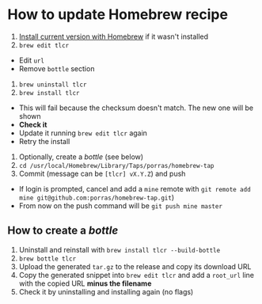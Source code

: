 # How to update Homebrew recipe

1. [Install current version with Homebrew](https://github.com/porras/tlcr#mac) if it wasn't installed
1. `brew edit tlcr`
  * Edit `url`
  * Remove `bottle` section
1. `brew uninstall tlcr`
1. `brew install tlcr`
  * This will fail because the checksum doesn't match. The new one will be shown
  * **Check it**
  * Update it running `brew edit tlcr` again
  * Retry the install
1. Optionally, create a *bottle* (see below)
1. `cd /usr/local/Homebrew/Library/Taps/porras/homebrew-tap`
1. Commit (message can be `[tlcr] vX.Y.Z`) and push
  * If login is prompted, cancel and add a `mine` remote with `git remote add mine git@github.com:porras/homebrew-tap.git`)
  * From now on the push command will be `git push mine master`

## How to create a *bottle*

1. Uninstall and reinstall with `brew install tlcr --build-bottle`
1. `brew bottle tlcr`
1. Upload the generated `tar.gz` to the release and copy its download URL
1. Copy the generated snippet into `brew edit tlcr` and add a `root_url` line with the copied URL **minus the filename**
1. Check it by uninstalling and installing again (no flags)
